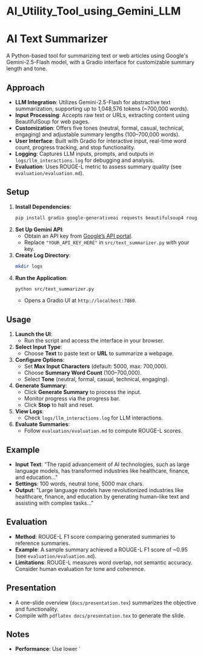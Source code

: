 # AI_Utility_Tool_using_Gemini_LLM

# AI Text Summarizer

A Python-based tool for summarizing text or web articles using Google's Gemini-2.5-Flash model, with a Gradio interface for customizable summary length and tone.

## Approach
- **LLM Integration**: Utilizes Gemini-2.5-Flash for abstractive text summarization, supporting up to 1,048,576 tokens (~700,000 words).
- **Input Processing**: Accepts raw text or URLs, extracting content using BeautifulSoup for web pages.
- **Customization**: Offers five tones (neutral, formal, casual, technical, engaging) and adjustable summary lengths (100–700,000 words).
- **User Interface**: Built with Gradio for interactive input, real-time word count, progress tracking, and stop functionality.
- **Logging**: Captures LLM inputs, prompts, and outputs in `logs/llm_interactions.log` for debugging and analysis.
- **Evaluation**: Uses ROUGE-L metric to assess summary quality (see `evaluation/evaluation.md`).

## Setup
1. **Install Dependencies**:
   ```bash
   pip install gradio google-generativeai requests beautifulsoup4 rouge-score
   ```
2. **Set Up Gemini API**:
   - Obtain an API key from [Google’s API portal](https://makersuite.google.com/app/apikey).
   - Replace `"YOUR_API_KEY_HERE"` in `src/text_summarizer.py` with your key.
3. **Create Log Directory**:
   ```bash
   mkdir logs
   ```
4. **Run the Application**:
   ```bash
   python src/text_summarizer.py
   ```
   - Opens a Gradio UI at `http://localhost:7860`.

## Usage
1. **Launch the UI**:
   - Run the script and access the interface in your browser.
2. **Select Input Type**:
   - Choose **Text** to paste text or **URL** to summarize a webpage.
3. **Configure Options**:
   - Set **Max Input Characters** (default: 5000, max: 700,000).
   - Choose **Summary Word Count** (100–700,000).
   - Select **Tone** (neutral, formal, casual, technical, engaging).
4. **Generate Summary**:
   - Click **Generate Summary** to process the input.
   - Monitor progress via the progress bar.
   - Click **Stop** to halt and reset.
5. **View Logs**:
   - Check `logs/llm_interactions.log` for LLM interactions.
6. **Evaluate Summaries**:
   - Follow `evaluation/evaluation.md` to compute ROUGE-L scores.

## Example
- **Input Text**: "The rapid advancement of AI technologies, such as large language models, has transformed industries like healthcare, finance, and education..."
- **Settings**: 100 words, neutral tone, 5000 max chars.
- **Output**: "Large language models have revolutionized industries like healthcare, finance, and education by generating human-like text and assisting with complex tasks..."

## Evaluation
- **Method**: ROUGE-L F1 score comparing generated summaries to reference summaries.
- **Example**: A sample summary achieved a ROUGE-L F1 score of ~0.95 (see `evaluation/evaluation.md`).
- **Limitations**: ROUGE-L measures word overlap, not semantic accuracy. Consider human evaluation for tone and coherence.[](https://medium.com/data-science/how-to-evaluate-llm-summarization-18a040c3905d)

## Presentation
- A one-slide overview (`docs/presentation.tex`) summarizes the objective and functionality.
- Compile with `pdflatex docs/presentation.tex` to generate the slide.

## Notes
- **Performance**: Use lower `
